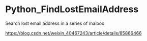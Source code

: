 # Python_FindLostEmailAddress
Search lost email address in a series of maibox
   
   https://blog.csdn.net/weixin_40467243/article/details/85866466
